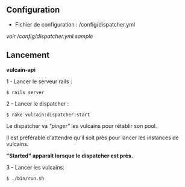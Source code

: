Configuration
-------------
* Fichier de configuration : /config/dispatcher.yml

*voir /config/dispatcher.yml.sample*

Lancement
-------------

**vulcain-api**

1 - Lancer le serveur rails : 

	$ rails server


2 - Lancer le dispatcher :

	$ rake vulcain:dispatcher:start
	
Le dispatcher va *"pinger"* les vulcains pour rétablir son pool. 

Il est préférable d'attendre qu'il soit près pour lancer les instances de vulcains.

**"Started" apparaît lorsque le dispatcher est près.**

3 - Lancer les vulcains:

	$ ./bin/run.sh

